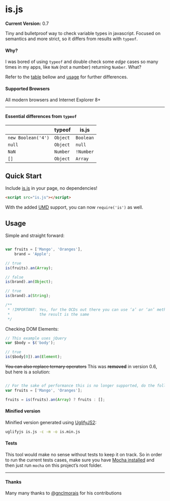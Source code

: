 # is.js

__Current Version:__ 0.7

Tiny and bulletproof way to check variable types in javascript.
Focused on semantics and more strict, so it differs from results with `typeof`.


#### Why?

I was bored of using `typeof` and double check some _edge_ cases so many times in my apps, like `NaN` (not a number) returning `Number`. What?

Refer to the [table](#essential-differences-from-typeof) bellow and [usage](#usage) for further differences.


#### Supported Browsers

All modern browsers and Internet Explorer 8+

---

#### Essential differences from `typeof`
|   | typeof | is.js |
|---|--------|-------|
| `new Boolean('4')` | `Object` | `Boolean` |
| `null` | `Object` | `null` |
| `NaN` | `Number` | `!Number` |
| `[]` | `Object` | `Array` |


## Quick Start

Include [is.js](is.js) in your page, no dependencies!

```html
<script src="is.js"></script>
```

With the added [UMD](https://github.com/umdjs/umd) support, you can now `require('is')` as well.


## Usage

Simple and straight forward:

```js

var fruits = ['Mango', 'Oranges'],
	brand = 'Apple';

// true
is(fruits).an(Array);

// false
is(brand).an(Object);

// true
is(brand).a(String);

/**
 * !IMPORTANT: Yes, for the OCDs out there you can use ‘a’ or ‘an’ method,
 *             the result is the same
 */

```


Checking DOM Elements:

```js
// This example uses jQuery
var $body = $('body');

// true
is($body[0]).an(Element);
```


~~You can also replace ternary operators~~ This was **removed** in version 0.6, but here is a solution:

```js

// For the sake of performance this is no longer supported, do the following instead:
var fruits = ['Mango', 'Oranges'];

fruits = is(fruits).an(Array) ? fruits : [];

```


#### Minified version

Minified version generated using [UglifyJS2](https://github.com/mishoo/UglifyJS2):
```bash
uglifyjs is.js -c -m -o is.min.js
```


#### Tests

This tool would make no sense without tests to keep it on track. So in order to run the current tests cases, make sure you have [Mocha installed](http://mochajs.org/#installation) and then just run `mocha` on this project’s root folder.

---

#### Thanks
Many many thanks to [@gnclmorais](http://twitter.com/gnclmorais) for his contributions 

